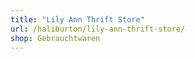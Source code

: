 ```yaml
---
title: "Lily Ann Thrift Store"
url: /haliburton/lily-ann-thrift-store/
shop: Gebrauchtwaren
---
```

